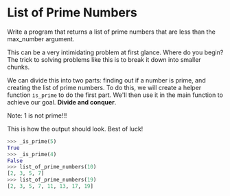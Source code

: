 # List of Prime Numbers

Write a program that returns a list of prime numbers that are less than 
the max_number argument.

This can be a very intimidating problem at first glance. Where do you begin?
The trick to solving problems like this is to break it down into smaller chunks.

We can divide this into two parts: 
finding out if a number is prime, and creating the list of prime numbers. 
To do this, we will create a helper function `is_prime` to do the first part. 
We'll then use it in the main function to achieve our goal. **Divide and conquer**.

Note: 1 is not prime!!!

This is how the output should look. Best of luck!



```python
>>> _is_prime(5)
True
>>> _is_prime(4)
False
>>> list_of_prime_numbers(10)
[2, 3, 5, 7]
>>> list_of_prime_numbers(19)
[2, 3, 5, 7, 11, 13, 17, 19]
```
